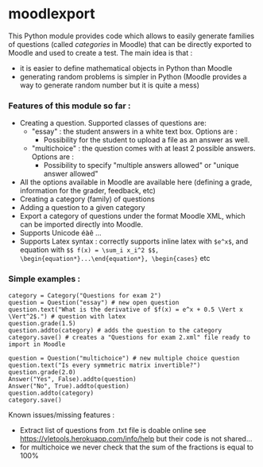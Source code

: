 # moodlexport

This Python module provides code which allows to easily generate families of questions (called *categories* in Moodle) that can be directly exported to Moodle and used to create a test. The main idea is that : 
- it is easier to define mathematical objects in Python than Moodle
- generating random problems is simpler in Python (Moodle provides a way to generate random number but it is quite a mess)

### Features of this module so far :
- Creating a question. Supported classes of questions are:
    -  "essay" : the student answers in a white text box. Options are :
        - Possibility for the student to upload a file as an answer as well. 
    -  "multichoice" : the question comes with at least 2 possible answers. Options are :
        - Possibility to specify "multiple answers allowed" or "unique answer allowed"
- All the options available in Moodle are available here (defining a grade, information for the grader, feedback, etc)
- Creating a category (family) of questions
- Adding a question to a given category
- Export a category of questions under the format Moodle XML, which can be imported directly into Moodle.
- Supports Unicode éàê ...
- Supports Latex syntax : correctly supports inline latex with `$e^x$`, and equation with `$$ f(x) = \sum_i x_i^2 $$, \begin{equation*}...\end{equation*}, \begin{cases}` etc

### Simple examples : 


    category = Category("Questions for exam 2")
    question = Question("essay") # new open question
    question.text("What is the derivative of $f(x) = e^x + 0.5 \Vert x \Vert^2$.") # question with latex
    question.grade(1.5)
    question.addto(category) # adds the question to the category
    category.save() # creates a "Questions for exam 2.xml" file ready to import in Moodle

    question = Question("multichoice") # new multiple choice question
    question.text("Is every symmetric matrix invertible?")
    question.grade(2.0)
    Answer("Yes", False).addto(question)
    Answer("No", True).addto(question) 
    question.addto(category) 
    category.save()

 
Known issues/missing features :
- Extract list of questions from .txt file is doable online see https://vletools.herokuapp.com/info/help but their code is not shared...
- for multichoice we never check that the sum of the fractions is equal to 100% 
